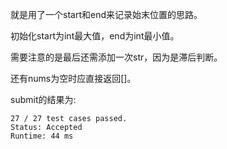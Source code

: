 就是用了一个start和end来记录始末位置的思路。

初始化start为int最大值，end为int最小值。

需要注意的是最后还需添加一次str，因为是滞后判断。

还有nums为空时应直接返回[]。

submit的结果为:
```
27 / 27 test cases passed.
Status: Accepted
Runtime: 44 ms
```
